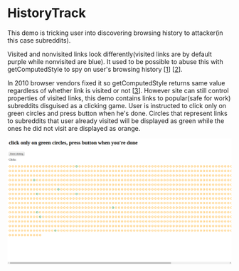 # HistoryTrack

This demo is tricking user into discovering browsing history to attacker(in this case subreddits).

Visited and nonvisited links look differently(visited links are by default purple while nonvisited are blue). It used to be possible to abuse this with getComputedStyle to spy on user's browsing history [[1](http://blog.jeremiahgrossman.com/2006/08/i-know-where-youve-been.html)] [[2](https://davidwalsh.name/jquery-spyjax)].

In 2010 browser vendors fixed it so getComputedStyle returns same value regardless of whether link is visited or not [[3](https://blog.mozilla.org/security/2010/03/31/plugging-the-css-history-leak/)]. However site can still control properties of visited links, this demo contains links to popular(safe for work) subreddits disguised as a clicking game. User is instructed to click only on green circles and press button when he's done. Circles that represent links to subreddits that user already visited will be displayed as green while the ones he did not visit are displayed as orange.

![screenshot](demo.png)
